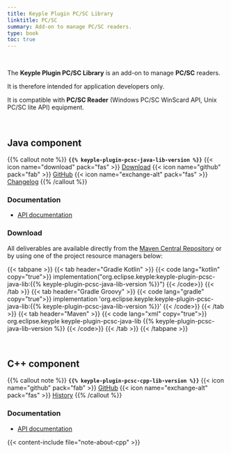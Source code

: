 ```yaml
---
title: Keyple Plugin PC/SC Library
linktitle: PC/SC
summary: Add-on to manage PC/SC readers.
type: book
toc: true
---
```


<br>

The **Keyple Plugin PC/SC Library** is an add-on to manage **PC/SC** readers.

It is therefore intended for application developers only.

It is compatible with **PC/SC Reader** (Windows PC/SC WinScard API, Unix PC/SC lite API) equipment.

<br>

## Java component

{{% callout note %}}
**`{{% keyple-plugin-pcsc-java-lib-version %}}`**
<span class="component-metadata">{{< icon name="download" pack="fas" >}} [Download](#download)</span>
<span class="component-metadata">{{< icon name="github" pack="fab" >}} [GitHub](https://github.com/eclipse-keyple/keyple-plugin-pcsc-java-lib/)</span>
<span class="component-metadata">{{< icon name="exchange-alt" pack="fas" >}} [Changelog](https://github.com/eclipse-keyple/keyple-plugin-pcsc-java-lib/blob/main/CHANGELOG.md)</span>
{{% /callout %}}

### Documentation

* [API documentation](https://docs.keyple.org/keyple-plugin-pcsc-java-lib)

### Download

All deliverables are available directly from the [Maven Central Repository](https://central.sonatype.com/search?q=keyple-plugin-pcsc-java-lib) or by using one of the project resource managers below:

{{< tabpane >}}
{{< tab header="Gradle Kotlin" >}}
{{< code lang="kotlin" copy="true">}}
implementation("org.eclipse.keyple:keyple-plugin-pcsc-java-lib:{{% keyple-plugin-pcsc-java-lib-version %}}")
{{< /code>}}
{{< /tab >}}
{{< tab header="Gradle Groovy" >}}
{{< code lang="gradle" copy="true">}}
implementation 'org.eclipse.keyple:keyple-plugin-pcsc-java-lib:{{% keyple-plugin-pcsc-java-lib-version %}}'
{{< /code>}}
{{< /tab >}}
{{< tab header="Maven" >}}
{{< code lang="xml" copy="true">}}
<dependency>
  <groupId>org.eclipse.keyple</groupId>
  <artifactId>keyple-plugin-pcsc-java-lib</artifactId>
  <version>{{% keyple-plugin-pcsc-java-lib-version %}}</version>
</dependency>
{{< /code>}}
{{< /tab >}}
{{< /tabpane >}}

<br>

## C++ component

{{% callout note %}}
**`{{% keyple-plugin-pcsc-cpp-lib-version %}}`**
<span class="component-metadata">{{< icon name="github" pack="fab" >}} [GitHub](https://github.com/eclipse-keyple/keyple-plugin-pcsc-cpp-lib/)</span>
<span class="component-metadata">{{< icon name="exchange-alt" pack="fas" >}} [History](https://github.com/eclipse-keyple/keyple-plugin-pcsc-cpp-lib/releases)</span>
{{% /callout %}}

### Documentation

* [API documentation](https://docs.keyple.org/keyple-plugin-pcsc-cpp-lib)

{{< content-include file="note-about-cpp" >}}
